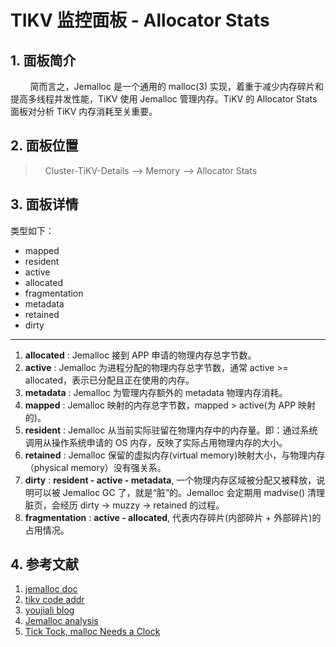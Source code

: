 # TIKV 监控面板 - Allocator Stats

## 1. 面板简介

&nbsp;&nbsp;&nbsp;&nbsp;&nbsp;&nbsp;&nbsp;&nbsp;简而言之，Jemalloc 是一个通用的 malloc(3) 实现，着重于减少内存碎片和提高多线程并发性能，TiKV 使用 Jemalloc 管理内存。TiKV 的 Allocator Stats 面板对分析 TiKV 内存消耗至关重要。

## 2. 面板位置

>     Cluster-TiKV-Details --> Memory --> Allocator Stats

## 3. 面板详情

类型如下：

* mapped
* resident
* active
* allocated
* fragmentation
* metadata
* retained
* dirty

***

1. **allocated** : Jemalloc 接到 APP 申请的物理内存总字节数。
2. **active** : Jemalloc 为进程分配的物理内存总字节数，通常 active >= allocated，表示已分配且正在使用的内存。
3. **metadata** : Jemalloc 为管理内存额外的 metadata 物理内存消耗。
4. **mapped** : Jemalloc 映射的内存总字节数，mapped > active(为 APP 映射的)。
5. **resident** : Jemalloc 从当前实际驻留在物理内存中的内存量。即：通过系统调用从操作系统申请的 OS 内存，反映了实际占用物理内存的大小。
6. **retained** : Jemalloc 保留的虚拟内存(virtual memory)映射大小，与物理内存（physical memory）没有强关系。
7. **dirty** : **resident - active - metadata**, 一个物理内存区域被分配又被释放，说明可以被 Jemalloc GC 了，就是“脏”的。Jemalloc 会定期用 madvise() 清理脏页，会经历 dirty -> muzzy -> retained 的过程。
8. **fragmentation** : **active - allocated**, 代表内存碎片(内部碎片 + 外部碎片)的占用情况。

## 4. 参考文献

1. [jemalloc doc](https://jemalloc.net/jemalloc.3.html#stats.active)
2. [tikv code addr](:https://github.com/tikv/tikv/blob/568b414e99bebf118eedd9b50f24f299efbcab79/components/tikv_alloc/src/jemalloc.rs#L169-L189)
3. [youjiali blog](https://youjiali1995.github.io/allocator/jemalloc)
4. [Jemalloc analysis](https://zhuanlan.zhihu.com/p/48957114)
5. [Tick Tock, malloc Needs a Clock](https://www.youtube.com/watch?v=RcWp5vwGlYU&list=PLn0nrSd4xjjZoaFwsTnmS1UFj3ob7gf7s)